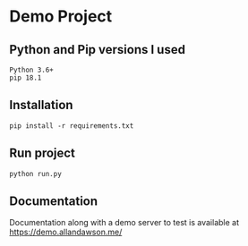 # Demo Project

## Python and Pip versions I used
    Python 3.6+
    pip 18.1

## Installation
```pip install -r requirements.txt```

## Run project
```python run.py```

## Documentation
Documentation along with a demo server to test is available at https://demo.allandawson.me/

